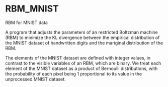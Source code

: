 # RBM_MNIST
RBM for MNIST data

A program that adjusts the parameters of an restricted Boltzman machine (RBM) to minimize the KL divergence between the empirical distribution of the MNIST dataset of handwritten digits and the mariginal distribution of the RBM. 

The elements of the MNIST dataset are defined with integer values, in contrast to the visible variables of an RBM, which are binary. We treat each element of the MNIST dataset as a product of Bernoulli distributions, with the probability of each pixel being 1 proportional to its value in the unprocessed MNIST dataset.
